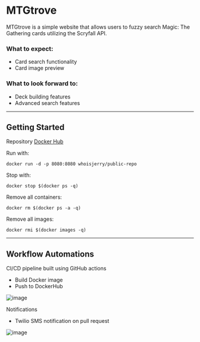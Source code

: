 # MTGtrove
MTGtrove is a simple website that allows users to fuzzy search Magic: The Gathering cards utilizing the Scryfall API. 

### What to expect:
* Card search functionality
* Card image preview

### What to look forward to:
* Deck building features
* Advanced search features

---

## Getting Started
Repository  [Docker Hub
](https://hub.docker.com/r/whoisjerry/public-repo)

Run with:
```
docker run -d -p 8080:8080 whoisjerry/public-repo
```
Stop with:
```
docker stop $(docker ps -q)
```
Remove all containers:
```
docker rm $(docker ps -a -q)
```
Remove all images:
```
docker rmi $(docker images -q)
```

---

## Workflow Automations
CI/CD pipeline built using GitHub actions
* Build Docker image
* Push to DockerHub

![image](https://user-images.githubusercontent.com/82949691/124372089-abd7b380-dcba-11eb-9cf0-7243154f725d.png)

Notifications
* Twilio SMS notification on pull request

![image](https://user-images.githubusercontent.com/82949691/124372046-5dc2b000-dcba-11eb-83d6-009dce773ad3.png)
